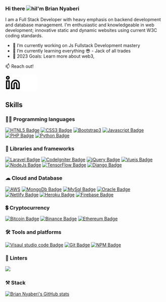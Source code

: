 <!--
**BrianNyaberi/BrianNyaberi** is a ✨ _special_ ✨ repository because its `README.md` (this file) appears on your GitHub profile.
-->

### Hi there <img src="https://user-images.githubusercontent.com/1303154/88677602-1635ba80-d120-11ea-84d8-d263ba5fc3c0.gif" width="28px" height="28px" alt="hi" />I'm Brian Nyaberi 

I am a Full Stack Developer with heavy emphasis on backend development and database management. I'm enthusiastic and knowledgeable in web development; innovative static and dynamic websites using current W3C coding standards.

- 🔭 I’m currently working on Js Fullstack Development mastery
- 🌱 I’m currently learning everything 😎 - Jack of all trades
- 🥅 2023 Goals: Learn more about web3, 

:mailbox: Reach out!

[![website](./img/linkedin-light.svg)](https://www.linkedin.com/in/brian-nyaberi-91572115a#gh-light-mode-only)
[![website](./img/linkedin-dark.svg)](https://www.linkedin.com/in/brian-nyaberi-91572115a#gh-dark-mode-only)
&nbsp;&nbsp;

## Skills

### 👨‍💻 Programming languages

[![HTNL5 Badge](https://img.shields.io/badge/HTML5-E34F26?style=for-the-badge&logo=html5&logoColor=white)](#) [![CSS3 Badge](https://img.shields.io/badge/CSS3-1572B6?style=for-the-badge&logo=css3&logoColor=white)](#) [![Bootstrap3](https://img.shields.io/badge/Bootstrap-563D7C?style=for-the-badge&logo=bootstrap&logoColor=white)](#) [![Javascript Badge](https://img.shields.io/badge/JavaScript-323330?style=for-the-badge&logo=javascript&logoColor=F7DF1E)](#) [![PHP Badge](https://img.shields.io/badge/PHP-777BB4?style=for-the-badge&logo=php&logoColor=white)](#) [![Python Badge](https://img.shields.io/badge/Python-FFD43B?style=for-the-badge&logo=python&logoColor=blue)](#)

### 🚀 Libraries and frameworks

[![Laravel Badge](https://img.shields.io/badge/Laravel-FF2D20?style=for-the-badge&logo=laravel&logoColor=white)](#) [![CodeIgniter Badge](https://img.shields.io/badge/Codeigniter-EF4223?style=for-the-badge&logo=codeigniter&logoColor=white)](#) [![jQuery Badge](https://img.shields.io/badge/jQuery-0769AD?style=for-the-badge&logo=jquery&logoColor=white)](#) [![Vuejs Badge](https://img.shields.io/badge/Vue.js-35495E?style=for-the-badge&logo=vuedotjs&logoColor=4FC08D)](#) [![NodeJs Badge](https://img.shields.io/badge/Node.js-339933?style=for-the-badge&logo=nodedotjs&logoColor=white)](#) [![TensorFlow Badge](https://img.shields.io/badge/TensorFlow-FF6F00?style=for-the-badge&logo=TensorFlow&logoColor=white)](#) [![Django Badge](https://img.shields.io/badge/Django-092E20?style=for-the-badge&logo=django&logoColor=green)](#)


### ☁ Cloud and Database

[![AWS](https://img.shields.io/badge/Amazon_AWS-FF9900?style=for-the-badge&logo=amazonaws&logoColor=white)](#) [![MongoDb Badge](https://img.shields.io/badge/MongoDB-4EA94B?style=for-the-badge&logo=mongodb&logoColor=white)](#) [![MySql Badge](https://img.shields.io/badge/MySQL-005C84?style=for-the-badge&logo=mysql&logoColor=white)](#)  [![Oracle Badge](https://img.shields.io/badge/Oracle-F80000?style=for-the-badge&logo=Oracle&logoColor=white)](#) [![Netlify Badge](https://img.shields.io/badge/Netlify-00C7B7?style=for-the-badge&logo=netlify&logoColor=white)](#) [![Heroku Badge](https://img.shields.io/badge/Heroku-430098?style=for-the-badge&logo=heroku&logoColor=white)](#) [![Firebase Badge](https://img.shields.io/badge/firebase-ffca28?style=for-the-badge&logo=firebase&logoColor=black)](#)

### 💲 Cryptocurrency 
[![Bitcoin Badge](https://img.shields.io/badge/Bitcoin-000000?style=for-the-badge&logo=bitcoin&logoColor=white)](#) [![Binance Badge](https://img.shields.io/badge/Binance-FCD535?style=for-the-badge&logo=binance&logoColor=white)](#) [![Ethereum Badge](https://img.shields.io/badge/Ethereum-3C3C3D?style=for-the-badge&logo=Ethereum&logoColor=white)](#)

### 🛠 Tools and platforms

[![Visaul studio code Badge](https://img.shields.io/badge/Visual_Studio_Code-0078D4?style=for-the-badge&logo=visual%20studio%20code&logoColor=white)](#) [![Git Badge](https://img.shields.io/badge/GIT-E44C30?style=for-the-badge&logo=git&logoColor=white)](#) [![NPM Badge](	https://img.shields.io/badge/npm-CB3837?style=for-the-badge&logo=npm&logoColor=white)](#) 

### 🧐 Linters
[![](https://img.shields.io/badge/eslint-3A33D1?style=for-the-badge&logo=eslint&logoColor=white)](#)

### ⚒️ Stack 

<!-- [![Brian Nyaberi's GitHub stats](https://github-readme-stats.vercel.app/api?username=BrianNyaberi&count_private=true&show_icons=true&theme=dark)](https://github.com/anuraghazra/github-readme-stats)  -->

[![Brian Nyaberi's GitHub stats](https://github-readme-stats.vercel.app/api/top-langs/?username=BrianNyaberi&langs_count=8&theme=dark&count_private=true&show_icons=true&layout=compact&hide_border=true&include_all_commits=true&&icon_color=fb8c00&title_color=FB8C00&bg_color=0d1117)](https://github.com/anuraghazra/github-readme-stats)

 <!-- [![GitHub Streak](https://github-readme-streak-stats.herokuapp.com?user=BrianNyaberi&theme=dark&hide_border=true&ring=FB8C00&background=0d1117)](https://git.io/streak-stats) 
  -->

